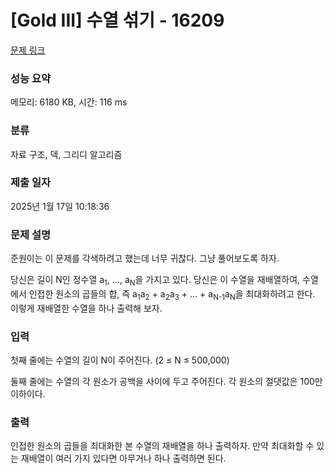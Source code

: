 # [Gold III] 수열 섞기 - 16209 

[문제 링크](https://www.acmicpc.net/problem/16209) 

### 성능 요약

메모리: 6180 KB, 시간: 116 ms

### 분류

자료 구조, 덱, 그리디 알고리즘

### 제출 일자

2025년 1월 17일 10:18:36

### 문제 설명

<p>준원이는 이 문제를 각색하려고 했는데 너무 귀찮다. 그냥 풀어보도록 하자.</p>

<p>당신은 길이 N인 정수열 a<sub>1</sub>, …, a<sub>N</sub>을 가지고 있다. 당신은 이 수열을 재배열하여, 수열에서 인접한 원소의 곱들의 합, 즉 a<sub>1</sub>a<sub>2</sub> + a<sub>2</sub>a<sub>3</sub> + … + a<sub>N-1</sub>a<sub>N</sub>을 최대화하려고 한다. 이렇게 재배열한 수열을 하나 출력해 보자.</p>

### 입력 

 <p>첫째 줄에는 수열의 길이 N이 주어진다. (2 ≤ N ≤ 500,000)</p>

<p>둘째 줄에는 수열의 각 원소가 공백을 사이에 두고 주어진다. 각 원소의 절댓값은 100만 이하이다.</p>

### 출력 

 <p>인접한 원소의 곱들을 최대화한 본 수열의 재배열을 하나 출력하자. 만약 최대화할 수 있는 재배열이 여러 가지 있다면 아무거나 하나 출력하면 된다.</p>

